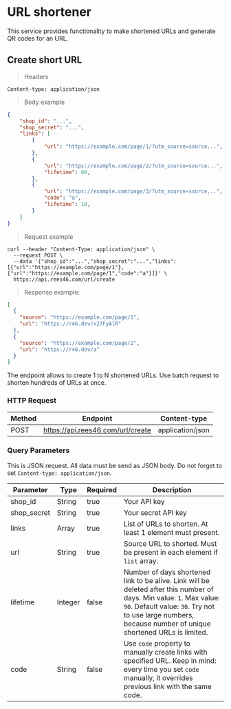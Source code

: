 # URL shortener

This service provides functionality to make shortened URLs and generate QR codes for an URL.

## Create short URL

> Headers

```
Content-type: application/json
```

> Body example

```json 
{
    "shop_id": "...",
    "shop_secret": "...",
    "links": [
        {
            "url": "https://example.com/page/1/?utm_source=source...",
        },
        {
            "url": "https://example.com/page/2/?utm_source=source...",
            "lifetime": 60,
        },
        {
            "url": "https://example.com/page/3/?utm_source=source...",
            "code": "a",
            "lifetime": 10,
        }
    ]
}
```

> Request example

```shell
curl --header "Content-Type: application/json" \
  --request POST \
  --data '{"shop_id":"...","shop_secret":"...","links":[{"url":"https://example.com/page/1"},{"url":"https://example.com/page/1","code":"a"}]}' \
  https://api.rees46.com/url/create
```

> Response example:

```json
[
  {
    "source": "https://example.com/page/1",
    "url": "https://r46.dev/x27FyAlR"
  },
  {
    "source": "https://example.com/page/2",
    "url": "https://r46.dev/a"
  }
]
```

The endpoint allows to create 1 to N shortened URLs. Use batch request to shorten hundreds of URLs at once.

### HTTP Request



Method | Endpoint | Content-type
--------- | --------- | ---------
POST | https://api.rees46.com/url/create | application/json

### Query Parameters

This is JSON request. All data must be send as JSON body. Do not forget to set `Content-type: application/json`.

Parameter | Type | Required | Description
--------- | ------- | ------- | -----------
shop_id | String | true | Your API key
shop_secret | String | true | Your secret API key
links | Array | true | List of URLs to shorten. At least 1 element must present.
url | String | true | Source URL to shorted. Must be present in each element if `list` array.
lifetime | Integer | false | Number of days shortened link to be alive. Link will be deleted after this number of days. Min value: `1`. Max value: `90`. Default value: `30`. Try not to use large numbers, because number of unique shortened URLs is limited.
code | String | false | Use `code` property to manually create links with specified URL. Keep in mind: every time you set `code` manually, it overrides previous link with the same code.
